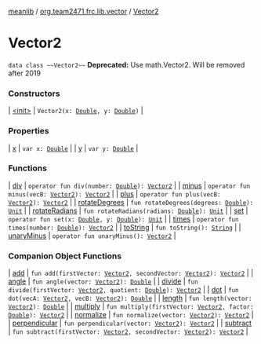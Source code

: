 [meanlib](../../index.md) / [org.team2471.frc.lib.vector](../index.md) / [Vector2](./index.md)

# Vector2

`data class ~~Vector2~~`
**Deprecated:** Use math.Vector2. Will be removed after 2019

### Constructors

| [&lt;init&gt;](-init-.md) | `Vector2(x: `[`Double`](https://kotlinlang.org/api/latest/jvm/stdlib/kotlin/-double/index.html)`, y: `[`Double`](https://kotlinlang.org/api/latest/jvm/stdlib/kotlin/-double/index.html)`)` |

### Properties

| [x](x.md) | `var x: `[`Double`](https://kotlinlang.org/api/latest/jvm/stdlib/kotlin/-double/index.html) |
| [y](y.md) | `var y: `[`Double`](https://kotlinlang.org/api/latest/jvm/stdlib/kotlin/-double/index.html) |

### Functions

| [div](div.md) | `operator fun div(number: `[`Double`](https://kotlinlang.org/api/latest/jvm/stdlib/kotlin/-double/index.html)`): `[`Vector2`](./index.md) |
| [minus](minus.md) | `operator fun minus(vecB: `[`Vector2`](./index.md)`): `[`Vector2`](./index.md) |
| [plus](plus.md) | `operator fun plus(vecB: `[`Vector2`](./index.md)`): `[`Vector2`](./index.md) |
| [rotateDegrees](rotate-degrees.md) | `fun rotateDegrees(degrees: `[`Double`](https://kotlinlang.org/api/latest/jvm/stdlib/kotlin/-double/index.html)`): `[`Unit`](https://kotlinlang.org/api/latest/jvm/stdlib/kotlin/-unit/index.html) |
| [rotateRadians](rotate-radians.md) | `fun rotateRadians(radians: `[`Double`](https://kotlinlang.org/api/latest/jvm/stdlib/kotlin/-double/index.html)`): `[`Unit`](https://kotlinlang.org/api/latest/jvm/stdlib/kotlin/-unit/index.html) |
| [set](set.md) | `operator fun set(x: `[`Double`](https://kotlinlang.org/api/latest/jvm/stdlib/kotlin/-double/index.html)`, y: `[`Double`](https://kotlinlang.org/api/latest/jvm/stdlib/kotlin/-double/index.html)`): `[`Unit`](https://kotlinlang.org/api/latest/jvm/stdlib/kotlin/-unit/index.html) |
| [times](times.md) | `operator fun times(number: `[`Double`](https://kotlinlang.org/api/latest/jvm/stdlib/kotlin/-double/index.html)`): `[`Vector2`](./index.md) |
| [toString](to-string.md) | `fun toString(): `[`String`](https://kotlinlang.org/api/latest/jvm/stdlib/kotlin/-string/index.html) |
| [unaryMinus](unary-minus.md) | `operator fun unaryMinus(): `[`Vector2`](./index.md) |

### Companion Object Functions

| [add](add.md) | `fun add(firstVector: `[`Vector2`](./index.md)`, secondVector: `[`Vector2`](./index.md)`): `[`Vector2`](./index.md) |
| [angle](angle.md) | `fun angle(vector: `[`Vector2`](./index.md)`): `[`Double`](https://kotlinlang.org/api/latest/jvm/stdlib/kotlin/-double/index.html) |
| [divide](divide.md) | `fun divide(firstVector: `[`Vector2`](./index.md)`, quotient: `[`Double`](https://kotlinlang.org/api/latest/jvm/stdlib/kotlin/-double/index.html)`): `[`Vector2`](./index.md) |
| [dot](dot.md) | `fun dot(vecA: `[`Vector2`](./index.md)`, vecB: `[`Vector2`](./index.md)`): `[`Double`](https://kotlinlang.org/api/latest/jvm/stdlib/kotlin/-double/index.html) |
| [length](length.md) | `fun length(vector: `[`Vector2`](./index.md)`): `[`Double`](https://kotlinlang.org/api/latest/jvm/stdlib/kotlin/-double/index.html) |
| [multiply](multiply.md) | `fun multiply(firstVector: `[`Vector2`](./index.md)`, factor: `[`Double`](https://kotlinlang.org/api/latest/jvm/stdlib/kotlin/-double/index.html)`): `[`Vector2`](./index.md) |
| [normalize](normalize.md) | `fun normalize(vector: `[`Vector2`](./index.md)`): `[`Vector2`](./index.md) |
| [perpendicular](perpendicular.md) | `fun perpendicular(vector: `[`Vector2`](./index.md)`): `[`Vector2`](./index.md) |
| [subtract](subtract.md) | `fun subtract(firstVector: `[`Vector2`](./index.md)`, secondVector: `[`Vector2`](./index.md)`): `[`Vector2`](./index.md) |

